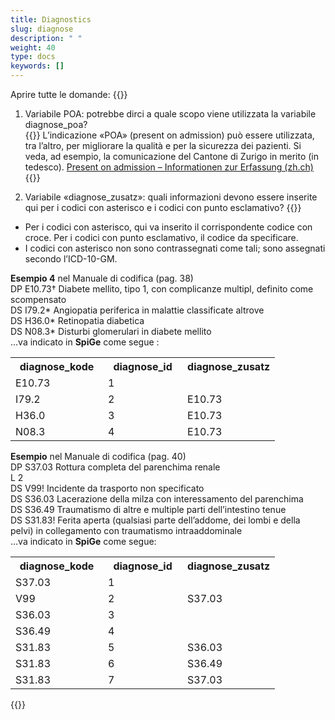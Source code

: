 ```yaml
---
title: Diagnostics 
slug: diagnose
description: " "
weight: 40
type: docs
keywords: []
---
```


Aprire tutte le domande: {{<collapsibleGroupCommand groupId="diagnose">}}

1. Variabile POA: potrebbe dirci a quale scopo viene utilizzata la variabile diagnose_poa?  
{{<collapsibleBlock groupId="diagnose">}}
L’indicazione «POA» (present on admission) può essere utilizzata, tra l’altro, per migliorare la qualità e per la sicurezza dei pazienti. Si veda, ad esempio, la comunicazione del Cantone di Zurigo in merito (in tedesco). <a href="https://www.zh.ch/content/dam/zhweb/bilder-dokumente/themen/gesundheit/gesundheitsversorgung/spitaeler_kliniken/daten_und_statistik_der_listenspitaeler/datenerhebung/poa_informationen.pdf"> Present on admission – Informationen zur Erfassung (zh.ch) </a>
{{</collapsibleBlock>}}

2. Variabile «diagnose_zusatz»: quali informazioni devono essere inserite qui per i codici con asterisco e i codici con punto esclamativo?
{{<collapsibleBlock groupId="diagnose">}}

-	Per i codici con asterisco, qui va inserito il corrispondente codice con croce. Per i codici con punto esclamativo, il codice da specificare. 
-	I codici con asterisco non sono contrassegnati come tali; sono assegnati secondo l’ICD-10-GM. 

**Esempio 4** nel Manuale di codifica (pag. 38)       
DP E10.73† Diabete mellito, tipo 1, con complicanze multipl, definito come scompensato      
DS I79.2* Angiopatia periferica in malattie classificate altrove      
DS H36.0* Retinopatia diabetica       
DS N08.3* Disturbi glomerulari in diabete mellito       
…va indicato in **SpiGe** come segue :      
<table class="w-100">
  <tr>
    <th style="width:35%"> diagnose_kode </div></th>
    <th> diagnose_id </th>
    <th style="width:35%"> diagnose_zusatz </th>
  </tr>
  <tr>
    <td> E10.73 </td>
    <td> 1 </td>
    <td>  </td>
  </tr>
  <tr>
    <td> I79.2 </td>
    <td> 2 </td>
    <td> E10.73 </td>
  </tr>
  <tr>
    <td> H36.0 </td>
    <td> 3 </td>
    <td> E10.73 </td>
  </tr>
  <tr>
    <td> N08.3 </td>
    <td> 4 </td>
    <td> E10.73 </td>
  </tr>
</table>


**Esempio** nel Manuale di codifica (pag. 40)      
DP S37.03 Rottura completa del parenchima renale      
L 2       
DS V99! Incidente da trasporto non specificato      
DS S36.03 Lacerazione della milza con interessamento del parenchima       
DS S36.49 Traumatismo di altre e multiple parti dell’intestino tenue      
DS S31.83! Ferita aperta (qualsiasi parte dell’addome, dei lombi e della pelvi) in collegamento con traumatismo intraaddominale       
…va indicato in **SpiGe** come segue:      
<table class="w-100">
  <tr>
    <th style="width:35%"> diagnose_kode </div></th>
    <th> diagnose_id </th>
    <th style="width:35%"> diagnose_zusatz </th>
  </tr>
  <tr>
    <td> S37.03 </td>
    <td> 1 </td>
    <td>  </td>
  </tr>
  <tr>
    <td> V99 </td>
    <td> 2 </td>
    <td> S37.03 </td>
  </tr>
  <tr>
    <td> S36.03 </td>
    <td> 3 </td>
    <td> </td>
  </tr>
  <tr>
    <td> S36.49 </td>
    <td> 4 </td>
    <td> </td>
  </tr>
  <tr>
    <td> S31.83 </td>
    <td> 5 </td>
    <td> S36.03 </td>
  </tr>
  <tr>
    <td> S31.83 </td>
    <td> 6 </td>
    <td> S36.49 </td>
  </tr>
  <tr>
    <td> S31.83 </td>
    <td> 7 </td>
    <td> S37.03 </td>
  </tr>
</table>
{{</collapsibleBlock>}}
